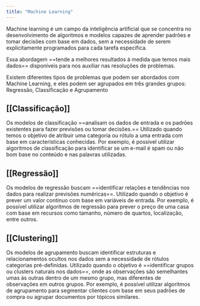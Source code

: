 ```yaml
---
title: "Machine Learning"
---
```

Machine learning é um campo da inteligência artificial que se concentra no desenvolvimento de algoritmos e modelos capazes de aprender padrões e tomar decisões com base em dados, sem a necessidade de serem explicitamente programados para cada tarefa especifica. 

Essa abordagem ==tende a melhores resultados à medida que temos mais dados== disponíveis para nos auxiliar nas resoluções de problemas.

Existem diferentes tipos de problemas que podem ser abordados com Machine Learning, e eles podem ser agrupados em três grandes grupos: Regressão, Classificação e Agrupamento

## [[Classificação]]
Os modelos de classificação ==analisam os dados de entrada e os padrões existentes para fazer previsões ou tomar decisões.==
Utilizado quando temos o objetivo de atribuir uma categoria ou rótulo a uma entrada com base em características conhecidas. Por exemplo, é possível utilizar algoritmos de classificação para identificar se um e-mail é spam ou não bom base no conteúdo e nas palavras utilizadas.

## [[Regressão]]
Os modelos de regressão buscam ==identificar relações e tendências nos dados para realizar previsões numéricas==.
Utilizado quando o objetivo é prever um valor contínuo com base em variáveis de entrada. Por exemplo, é possível utilizar algoritmos de regressão para prever o preço de uma casa com base em recursos como tamanho, número de quartos, localização, entre outros.

## [[Clustering]]
Os modelos de agrupamento buscam identificar estruturas e relacionamentos ocultos nos dados sem a necessidade de rótulos categorias pré-definidas.
Utilizado quando o objetivo é ==identificar grupos ou clusters naturais nos dados==, onde as observações são semelhantes umas às outras dentro de um mesmo grupo, mas diferentes de observações em outros grupos. Por exemplo, é possível utilizar algoritmos de agrupamento para segmentar clientes com base em seus padrões de compra ou agrupar documentos por tópicos similares.


